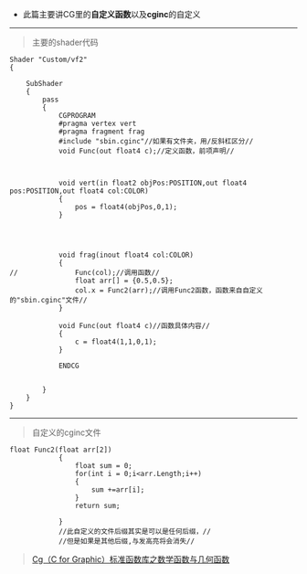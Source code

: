 * 此篇主要讲CG里的**自定义函数**以及**cginc**的自定义

---

>主要的shader代码

```
Shader "Custom/vf2" 
{
 
	SubShader 
	{
		pass
		{
			CGPROGRAM
			#pragma vertex vert
			#pragma fragment frag
			#include "sbin.cginc"//如果有文件夹，用/反斜杠区分//
			void Func(out float4 c);//定义函数，前项声明//



			void vert(in float2 objPos:POSITION,out float4 pos:POSITION,out float4 col:COLOR)
			{
				pos = float4(objPos,0,1);
			}


	

			void frag(inout float4 col:COLOR)
			{
//				Func(col);//调用函数//
				float arr[] = {0.5,0.5};
				col.x = Func2(arr);//调用Func2函数，函数来自自定义的"sbin.cginc"文件//
 			}

 			void Func(out float4 c)//函数具体内容//
 			{
 			 	c = float4(1,1,0,1);
 			}

			ENDCG

			
		}
	}
}
```
---

>自定义的cginc文件

```
float Func2(float arr[2])
			{
				float sum = 0;
				for(int i = 0;i<arr.Length;i++)
				{
					sum +=arr[i];
				}
				return sum;

			}
			//此自定义的文件后缀其实是可以是任何后缀，//
			//但是如果是其他后缀,与发高亮将会消失//
```

>[Cg（C for Graphic）标准函数库之数学函数与几何函数](http://i4.tietuku.com/9ec4062d7f003d50.jpg)
